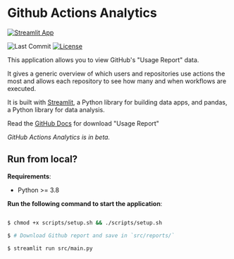# Github Actions Analytics

[![Streamlit App](https://static.streamlit.io/badges/streamlit_badge_black_white.svg)](https://neulabscom-github-actions-analytics-srcmain-rb6cj8.streamlit.app/)

![Last Commit](https://img.shields.io/github/last-commit/neulabscom/github-actions-analytics/main)
[![License](https://img.shields.io/github/license/neulabscom/github-actions-analytics)](https://github.com/neulabscom/github-actions-analytics/blob/main/LICENSE)

This application allows you to view GitHub's "Usage Report" data.

It gives a generic overview of which users and repositories use actions the most and allows each repository to see how many and when workflows are executed.

It is built with [Streamlit](https://streamlit.io/), a Python library for building data apps, and pandas, a Python library for data analysis.

Read the [GitHub Docs](https://docs.github.com/en/billing/managing-billing-for-github-actions/viewing-your-github-actions-usage) for download "Usage Report"

*GitHub Actions Analytics is in beta.*

## Run from local?

**Requirements**:

- Python >= 3.8

**Run the following command to start the application**:

```bash

$ chmod +x scripts/setup.sh && ./scripts/setup.sh

$ # Download Github report and save in `src/reports/`

$ streamlit run src/main.py
```
